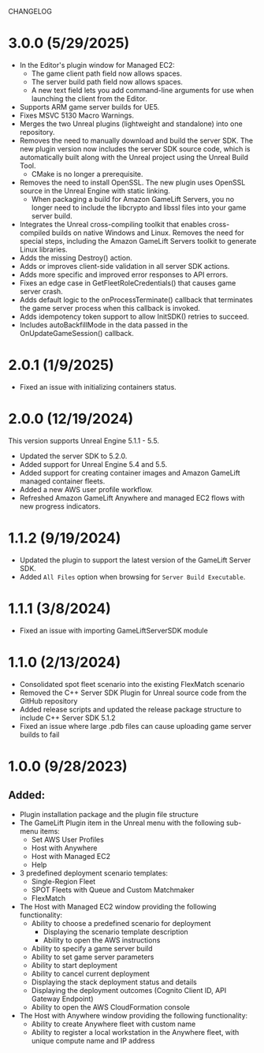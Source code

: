 CHANGELOG

# 3.0.0 (5/29/2025)
- In the Editor's plugin window for Managed EC2:
  - The game client path field now allows spaces.
  - The server build path field now allows spaces.
  - A new text field lets you add command-line arguments for use when launching the client from the Editor.
- Supports ARM game server builds for UE5.
- Fixes MSVC 5130 Macro Warnings.
- Merges the two Unreal plugins (lightweight and standalone) into one repository.
- Removes the need to manually download and build the server SDK. The new plugin version now includes the server SDK source code, which is automatically built along with the Unreal project using the Unreal Build Tool.
  - CMake is no longer a prerequisite.
- Removes the need to install OpenSSL. The new plugin uses OpenSSL source in the Unreal Engine with static linking.
  - When packaging a build for Amazon GameLift Servers, you no longer need to include the libcrypto and libssl files into your game server build.
- Integrates the Unreal cross-compiling toolkit that enables cross-compiled builds on native Windows and Linux. Removes the need for special steps, including the Amazon GameLift Servers toolkit to generate Linux libraries.
- Adds the missing Destroy() action.
- Adds or improves client-side validation in all server SDK actions.
- Adds more specific and improved error responses to API errors.
- Fixes an edge case in GetFleetRoleCredentials() that causes game server crash.
- Adds default logic to the onProcessTerminate() callback that terminates the game server process when this callback is invoked.
- Adds idempotency token support to allow InitSDK() retries to succeed.
- Includes autoBackfillMode in the data passed in the OnUpdateGameSession() callback.

# 2.0.1 (1/9/2025)

- Fixed an issue with initializing containers status.

# 2.0.0 (12/19/2024)

This version supports Unreal Engine 5.1.1 - 5.5.
- Updated the server SDK to 5.2.0.
- Added support for Unreal Engine 5.4 and 5.5.
- Added support for creating container images and Amazon GameLift managed container fleets.
- Added a new AWS user profile workflow.
- Refreshed Amazon GameLift Anywhere and managed EC2 flows with new progress indicators.

# 1.1.2 (9/19/2024)

- Updated the plugin to support the latest version of the GameLift Server SDK.
- Added `All Files` option when browsing for `Server Build Executable`.

# 1.1.1 (3/8/2024)

- Fixed an issue with importing GameLiftServerSDK module

# 1.1.0 (2/13/2024)

- Consolidated spot fleet scenario into the existing FlexMatch scenario
- Removed the C++ Server SDK Plugin for Unreal source code from the GitHub repository
- Added release scripts and updated the release package structure to include C++ Server SDK 5.1.2
- Fixed an issue where large .pdb files can cause uploading game server builds to fail

# 1.0.0 (9/28/2023)

## Added:

- Plugin installation package and the plugin file structure
- The GameLift Plugin item in the Unreal menu with the following sub-menu items:
  - Set AWS User Profiles
  - Host with Anywhere
  - Host with Managed EC2
  - Help
- 3 predefined deployment scenario templates:
  - Single-Region Fleet
  - SPOT Fleets with Queue and Custom Matchmaker
  - FlexMatch
- The Host with Managed EC2 window providing the following functionality:
  - Ability to choose a predefined scenario for deployment
    - Displaying the scenario template description
    - Ability to open the AWS instructions
  - Ability to specify a game server build
  - Ability to set game server parameters
  - Ability to start deployment
  - Ability to cancel current deployment
  - Displaying the stack deployment status and details
  - Displaying the deployment outcomes (Cognito Client ID, API Gateway Endpoint)
  - Ability to open the AWS CloudFormation console
- The Host with Anywhere window providing the following functionality:
  - Ability to create Anywhere fleet with custom name
  - Ability to register a local workstation in the Anywhere fleet, with unique compute name and IP address
